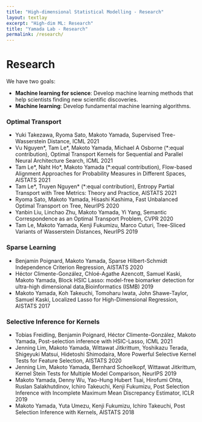 ```yaml
---
title: "High-dimensional Statistical Modelling - Research"
layout: textlay
excerpt: "High-dim ML: Research"
title: "Yamada Lab - Research"
permalink: /research/
---
```


# Research

We have two goals:

- **Machine learning for science**: Develop machine learning methods that help scientists finding new scientific discoveries.
- **Machine learning**: Develop fundamental machine learning algorithms.

### Optimal Transport
- Yuki Takezawa, Ryoma Sato, Makoto Yamada, Supervised Tree-Wasserstein Distance, ICML 2021
- Vu Nguyen*, Tam Le*, Makoto Yamada, Michael A Osborne (*:equal contribution), Optimal Transport Kernels for Sequential and Parallel Neural Architecture Search, ICML 2021
- Tam Le*, Naht Ho*, Makoto Yamada (*:equal contribution), Flow-based Alignment Approaches for Probability Measures in Different Spaces, AISTATS 2021
- Tam Le*, Truyen Nguyen* (*:equal contribution), Entropy Partial Transport with Tree Metrics: Theory and Practice, AISTATS 2021
- Ryoma Sato, Makoto Yamada, Hisashi Kashima, Fast Unbalanced Optimal Transport on Tree, NeurIPS 2020
- Yanbin Liu, Linchao Zhu, Makoto Yamada, Yi Yang, Semantic Correspondence as an Optimal Transport Problem, CVPR 2020
- Tam Le, Makoto Yamada, Kenji Fukumizu, Marco Cuturi, Tree-Sliced Variants of Wasserstein Distances, NeurIPS 2019

### Sparse Learning
- Benjamin Poignard, Makoto Yamada, Sparse Hilbert-Schmidt Independence Criterion Regression, AISTATS 2020
- Héctor Climente-González, Chloé-Agathe Azencott, Samuel Kaski, Makoto Yamada, Block HSIC Lasso: model-free biomarker detection for ultra-high dimensional data,Bioinformatics (ISMB) 2019
- Makoto Yamada, Koh Takeuchi, Tomoharu Iwata, John Shawe-Taylor, Samuel Kaski, Localized Lasso for High-Dimensional Regression, AISTATS 2017

### Selective Inference for Kernels
- Tobias Freidling, Benjamin Poignard, Héctor Climente-González, Makoto Yamada, Post-selection inference with HSIC-Lasso, ICML 2021
- Jenning Lim, Makoto Yamada, Wittawat Jitkrittum, Yoshikazu Terada, Shigeyuki Matsui, Hidetoshi Shimodaira, More Powerful Selective Kernel Tests for Feature Selection, AISTATS 2020
- Jenning Lim, Makoto Yamada, Bernhard Schoelkopf, Wittawat Jitkrittum, Kernel Stein Tests for Multiple Model Comparison, NeurIPS 2019
- Makoto Yamada, Denny Wu, Yao-Hung Hubert Tsai, Hirofumi Ohta, Ruslan Salakhutdinov, Ichiro Takeuchi, Kenji Fukumizu, Post Selection Inference with Incomplete Maximum Mean Discrepancy Estimator, ICLR 2019 
- Makoto Yamada, Yuta Umezu, Kenji Fukumizu, Ichiro Takeuchi, Post Selection Inference with Kernels, AISTATS 2018


